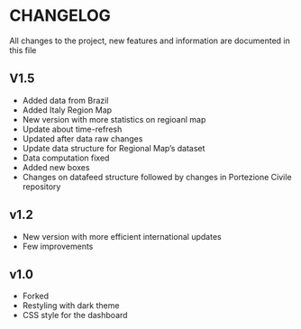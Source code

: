 CHANGELOG
================

All changes to the project, new features and information are documented
in this file

## V1.5

  - Added data from Brazil
  - Added Italy Region Map
  - New version with more statistics on regioanl map
  - Update about time-refresh
  - Updated after data raw changes
  - Update data structure for Regional Map’s dataset
  - Data computation fixed
  - Added new boxes
  - Changes on datafeed structure followed by changes in Portezione
    Civile repository

## v1.2

  - New version with more efficient international updates
  - Few improvements

## v1.0

  - Forked
  - Restyling with dark theme
  - CSS style for the dashboard
